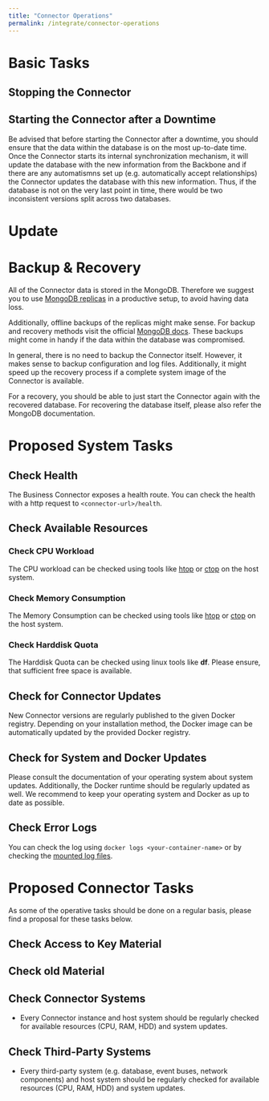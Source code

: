 ```yaml
---
title: "Connector Operations"
permalink: /integrate/connector-operations
---
```


# Basic Tasks

## Stopping the Connector

## Starting the Connector after a Downtime

Be advised that before starting the Connector after a downtime, you should ensure that the data within the database is on the most up-to-date time. Once the Connector starts its internal synchronization mechanism, it will update the database with the new information from the Backbone and if there are any automatismns set up (e.g. automatically accept relationships) the Connector updates the database with this new information. Thus, if the database is not on the very last point in time, there would be two inconsistent versions split across two databases.

# Update

# Backup & Recovery

All of the Connector data is stored in the MongoDB. Therefore we suggest you to use [MongoDB replicas](https://www.mongodb.com/basics/replication) in a productive setup, to avoid having data loss.

Additionally, offline backups of the replicas might make sense. For backup and recovery methods visit the official [MongoDB docs](https://docs.mongodb.com/manual/core/backups/). These backups might come in handy if the data within the database was compromised.

In general, there is no need to backup the Connector itself. However, it makes sense to backup configuration and log files. Additionally, it might speed up the recovery process if a complete system image of the Connector is available.

For a recovery, you should be able to just start the Connector again with the recovered database. For recovering the database itself, please also refer the MongoDB documentation.

# Proposed System Tasks

## Check Health

The Business Connector exposes a health route. You can check the health with a http request to `<connector-url>/health`.

## Check Available Resources

### Check CPU Workload

The CPU workload can be checked using tools like [htop](https://htop.dev/) or [ctop](https://ctop.sh/) on the host system.

### Check Memory Consumption

The Memory Consumption can be checked using tools like [htop](https://htop.dev/) or [ctop](https://ctop.sh/) on the host system.

### Check Harddisk Quota

The Harddisk Quota can be checked using linux tools like **df**. Please ensure, that sufficient free space is available.

## Check for Connector Updates

New Connector versions are regularly published to the given Docker registry. Depending on your installation method, the Docker image can be automatically updated by the provided Docker registry.

## Check for System and Docker Updates

Please consult the documentation of your operating system about system updates. Additionally, the Docker runtime should be regularly updated as well.
We recommend to keep your operating system and Docker as up to date as possible.

## Check Error Logs

You can check the log using `docker logs <your-container-name>` or by checking the [mounted log files](Connector_Installation_Guide.md#log-file-mounting).

# Proposed Connector Tasks

As some of the operative tasks should be done on a regular basis, please find a proposal for these tasks below.

## Check Access to Key Material

## Check old Material

## Check Connector Systems

-   Every Connector instance and host system should be regularly checked for available resources (CPU, RAM, HDD) and system updates.

## Check Third-Party Systems

-   Every third-party system (e.g. database, event buses, network components) and host system should be regularly checked for available resources (CPU, RAM, HDD) and system updates.
